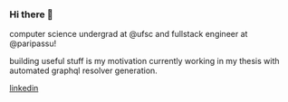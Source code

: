 ### Hi there 👋

computer science undergrad at @ufsc and fullstack engineer at @paripassu!

building useful stuff is my motivation
currently working in my thesis with automated graphql resolver generation. 

[linkedin](https://www.linkedin.com/in/arthurwinck/)
